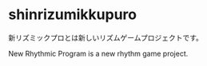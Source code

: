 # shinrizumikkupuro
新リズミックプロとは新しいリズムゲームプロジェクトです。

New Rhythmic Program is a new rhythm game project.
